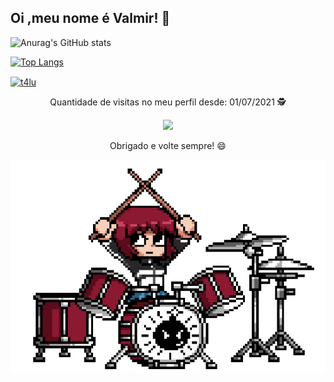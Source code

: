 ##  Oi ,meu nome  é Valmir! 🔭

<!--

**bigboss2021/bigboss2021** is a ✨ _special_ ✨ repository because its `README.md` (this file) appears on your GitHub profile.

Here are some ideas to get you started:

- 🔭 I’m currently working on ...
- 🌱 I’m currently learning ...
- 👯 I’m looking to collaborate on ...
- 🤔 I’m looking for help with ...
- 💬 Ask me about ...
- 📫 How to reach me: ...
- 😄 Pronouns: ...
- ⚡ Fun fact: ...
-->


![Anurag's GitHub stats](https://github-readme-stats.vercel.app/api?username=bigboss2021&theme=midnight-purple&show_icons=true)

[![Top Langs](https://github-readme-stats.vercel.app/api/top-langs/?username=bigboss2021&theme=midnight-purple&layout=compact)](https://github.com/anuraghazra/github-readme-stats)


<p align="left">
<a href="https://www.linkedin.com/in/valmir-lima-946632216/" target="blank"><img align="center" src="https://raw.githubusercontent.com/rahuldkjain/github-profile-readme-generator/master/src/images/icons/Social/linked-in-alt.svg" alt="t4lu" height="60" width="70" /></a>
</p>

<p align="center">
 Quantidade de visitas no meu perfil desde: 01/07/2021 🕵 <br></p>
<p align="center"> 
   <img alingn="center" src="https://profile-counter.glitch.me/bigboss2021/count.svg" /></p>
<p align="center">
Obrigado e volte sempre! 😄
</p>


<p align="center">
<img  src="https://raw.githubusercontent.com/bigboss2021/Turma27-MySQL/main/teste/tumblr_mai2gkygAV1rfjowdo1_500.gif" alt="gameboy" width="580">
</p>







